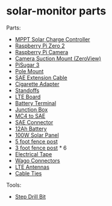 # solar-monitor parts

Parts:
- [MPPT Solar Charge Controller](https://www.amazon.com/dp/B0CFKWP8FB)
- [Raspberry Pi Zero 2](https://www.amazon.com/Raspberry-Zero-Bluetooth-RPi-2W/dp/B09LH5SBPS)
- [Raspberry Pi Camera](https://www.amazon.com/dp/B01ER2SKFS)
- [Camera Suction Mount (ZeroView)](https://www.aliexpress.com/i/2251832720397495.html)
- [PiSugar 3](https://www.amazon.com/Portable-Pwnagotchi-Raspberry-Accessories-handhold/dp/B09MJ8SCGD)
- [Pole Mount](https://www.amazon.com/dp/B0B4RB63RK)
- [SAE Extension Cable](https://www.amazon.com/dp/B08B85SW5C)
- [Cigarette Adapter](https://www.amazon.com/dp/B096VP1CB3)
- [Standoffs](https://www.amazon.com/dp/B0CBBC9SR1)
- [LTE Board](https://www.amazon.com/dp/B08ZSSCYDD)
- [Battery Terminal](https://www.amazon.com/dp/B08F784R9W)
- [Junction Box](https://www.amazon.com/dp/B0BNCW5LXV)
- [MC4 to SAE](https://www.amazon.com/dp/B07MW1M1VB)
- [SAE Connector](https://www.amazon.com/dp/B07V6NJ37P)
- [12Ah Battery](https://www.amazon.com/dp/B0CLJDWH2S)
- [100W Solar Panel](https://www.amazon.com/dp/B0BTS6QZJQ)
- [5 foot fence post](https://www.homedepot.com/p/Everbilt-1-3-4-in-x-3-1-2-in-x-5-ft-Green-Steel-Fence-T-Post-with-Anchor-Plate-901174EB/205960890)
- [3 foot fence post](https://www.homedepot.com/p/Everbilt-1-1-4-in-x-3-4-in-x-3-ft-14-Gauge-Green-Steel-U-Fence-Post-with-Anchor-Plate-901153EB/205960881) * 6
- [Electrical Tape](https://www.amazon.com/dp/B081TJZW2M)
- [Wago Connectors](https://www.amazon.com/gp/product/B085P2WT8K)
- [LTE Antennas](https://www.amazon.com/RHsia-700-2700Mhz-Directional-Connector-Wireless/dp/B07TTY8W2Y)
- [Cable Ties](https://amazon.com/Self-Locking-CableTies-Multi-Purpose-Management-Workshop-White/dp/B097M825XG)

Tools:
- [Step Drill Bit](https://www.amazon.com/dp/B0CBJMNJXD)
